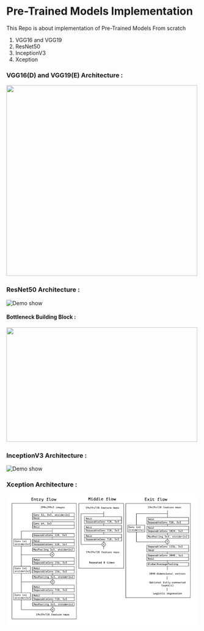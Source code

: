 # Pre-Trained Models Implementation

This Repo is about implementation of Pre-Trained Models From scratch
1. VGG16 and VGG19
2. ResNet50
3. InceptionV3
4. Xception

### VGG16(D) and VGG19(E) Architecture : 
<img src="https://pytorch.org/assets/images/vgg.png" width="500" height="500" />

### ResNet50 Architecture : 
![Demo show](https://iq.opengenus.org/content/images/2020/03/Screenshot-from-2020-03-20-15-49-54.png)
#### Bottleneck Building Block : 
<img src="https://i.stack.imgur.com/kbiIG.png" width="500" height="300" />

### InceptionV3 Architecture :
![Demo show](https://miro.medium.com/max/960/1*gqKM5V-uo2sMFFPDS84yJw.png)

### Xception Architecture :
![Demo show](https://github.com/IMvision12/Pre-Trained-Models-Implementation/blob/main/xception.PNG)

